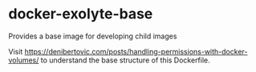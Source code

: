 # docker-exolyte-base
Provides a base image for developing child images

Visit https://denibertovic.com/posts/handling-permissions-with-docker-volumes/ to understand the base structure of this Dockerfile.
